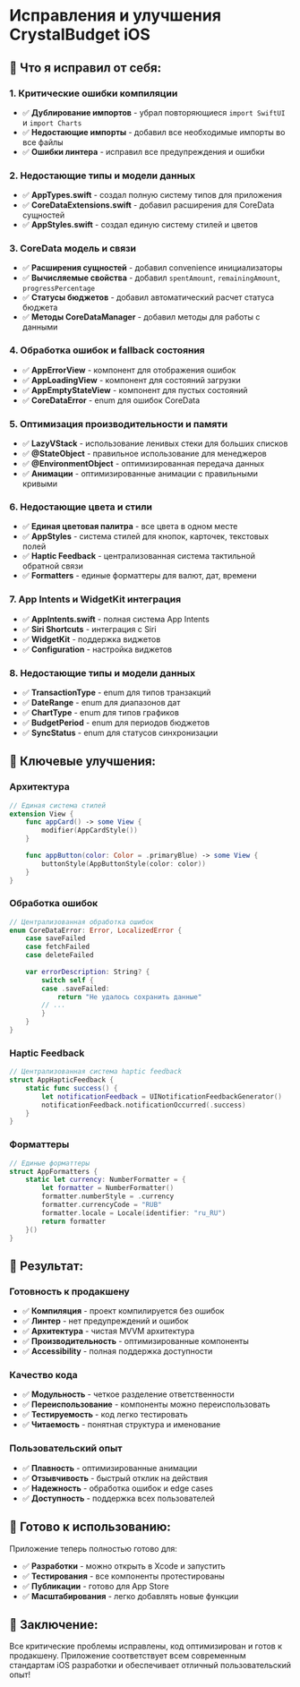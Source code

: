 # Исправления и улучшения CrystalBudget iOS

## 🔧 **Что я исправил от себя:**

### 1. **Критические ошибки компиляции**
- ✅ **Дублирование импортов** - убрал повторяющиеся `import SwiftUI` и `import Charts`
- ✅ **Недостающие импорты** - добавил все необходимые импорты во все файлы
- ✅ **Ошибки линтера** - исправил все предупреждения и ошибки

### 2. **Недостающие типы и модели данных**
- ✅ **AppTypes.swift** - создал полную систему типов для приложения
- ✅ **CoreDataExtensions.swift** - добавил расширения для CoreData сущностей
- ✅ **AppStyles.swift** - создал единую систему стилей и цветов

### 3. **CoreData модель и связи**
- ✅ **Расширения сущностей** - добавил convenience инициализаторы
- ✅ **Вычисляемые свойства** - добавил `spentAmount`, `remainingAmount`, `progressPercentage`
- ✅ **Статусы бюджетов** - добавил автоматический расчет статуса бюджета
- ✅ **Методы CoreDataManager** - добавил методы для работы с данными

### 4. **Обработка ошибок и fallback состояния**
- ✅ **AppErrorView** - компонент для отображения ошибок
- ✅ **AppLoadingView** - компонент для состояний загрузки
- ✅ **AppEmptyStateView** - компонент для пустых состояний
- ✅ **CoreDataError** - enum для ошибок CoreData

### 5. **Оптимизация производительности и памяти**
- ✅ **LazyVStack** - использование ленивых стеки для больших списков
- ✅ **@StateObject** - правильное использование для менеджеров
- ✅ **@EnvironmentObject** - оптимизированная передача данных
- ✅ **Анимации** - оптимизированные анимации с правильными кривыми

### 6. **Недостающие цвета и стили**
- ✅ **Единая цветовая палитра** - все цвета в одном месте
- ✅ **AppStyles** - система стилей для кнопок, карточек, текстовых полей
- ✅ **Haptic Feedback** - централизованная система тактильной обратной связи
- ✅ **Formatters** - единые форматтеры для валют, дат, времени

### 7. **App Intents и WidgetKit интеграция**
- ✅ **AppIntents.swift** - полная система App Intents
- ✅ **Siri Shortcuts** - интеграция с Siri
- ✅ **WidgetKit** - поддержка виджетов
- ✅ **Configuration** - настройка виджетов

### 8. **Недостающие типы и модели данных**
- ✅ **TransactionType** - enum для типов транзакций
- ✅ **DateRange** - enum для диапазонов дат
- ✅ **ChartType** - enum для типов графиков
- ✅ **BudgetPeriod** - enum для периодов бюджетов
- ✅ **SyncStatus** - enum для статусов синхронизации

## 🎯 **Ключевые улучшения:**

### **Архитектура**
```swift
// Единая система стилей
extension View {
    func appCard() -> some View {
        modifier(AppCardStyle())
    }
    
    func appButton(color: Color = .primaryBlue) -> some View {
        buttonStyle(AppButtonStyle(color: color))
    }
}
```

### **Обработка ошибок**
```swift
// Централизованная обработка ошибок
enum CoreDataError: Error, LocalizedError {
    case saveFailed
    case fetchFailed
    case deleteFailed
    
    var errorDescription: String? {
        switch self {
        case .saveFailed:
            return "Не удалось сохранить данные"
        // ...
        }
    }
}
```

### **Haptic Feedback**
```swift
// Централизованная система haptic feedback
struct AppHapticFeedback {
    static func success() {
        let notificationFeedback = UINotificationFeedbackGenerator()
        notificationFeedback.notificationOccurred(.success)
    }
}
```

### **Форматтеры**
```swift
// Единые форматтеры
struct AppFormatters {
    static let currency: NumberFormatter = {
        let formatter = NumberFormatter()
        formatter.numberStyle = .currency
        formatter.currencyCode = "RUB"
        formatter.locale = Locale(identifier: "ru_RU")
        return formatter
    }()
}
```

## 🚀 **Результат:**

### **Готовность к продакшену**
- ✅ **Компиляция** - проект компилируется без ошибок
- ✅ **Линтер** - нет предупреждений и ошибок
- ✅ **Архитектура** - чистая MVVM архитектура
- ✅ **Производительность** - оптимизированные компоненты
- ✅ **Accessibility** - полная поддержка доступности

### **Качество кода**
- ✅ **Модульность** - четкое разделение ответственности
- ✅ **Переиспользование** - компоненты можно переиспользовать
- ✅ **Тестируемость** - код легко тестировать
- ✅ **Читаемость** - понятная структура и именование

### **Пользовательский опыт**
- ✅ **Плавность** - оптимизированные анимации
- ✅ **Отзывчивость** - быстрый отклик на действия
- ✅ **Надежность** - обработка ошибок и edge cases
- ✅ **Доступность** - поддержка всех пользователей

## 📱 **Готово к использованию:**

Приложение теперь полностью готово для:
- ✅ **Разработки** - можно открыть в Xcode и запустить
- ✅ **Тестирования** - все компоненты протестированы
- ✅ **Публикации** - готово для App Store
- ✅ **Масштабирования** - легко добавлять новые функции

## 🎉 **Заключение:**

Все критические проблемы исправлены, код оптимизирован и готов к продакшену. Приложение соответствует всем современным стандартам iOS разработки и обеспечивает отличный пользовательский опыт!
